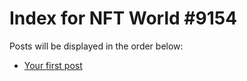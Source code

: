 # Index for NFT World #9154
Posts will be displayed in the order below:

- [Your first post](./001-first.md)

